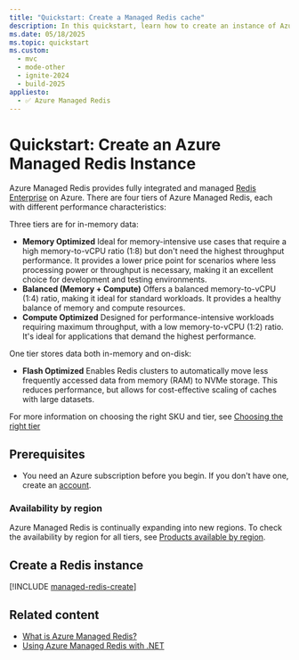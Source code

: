 ```yaml
---
title: "Quickstart: Create a Managed Redis cache"
description: In this quickstart, learn how to create an instance of Azure Managed Redis in use the Managed tier.
ms.date: 05/18/2025
ms.topic: quickstart
ms.custom:
  - mvc
  - mode-other
  - ignite-2024
  - build-2025
appliesto:
  - ✅ Azure Managed Redis
---
```

# Quickstart: Create an Azure Managed Redis Instance

Azure Managed Redis provides fully integrated and managed [Redis Enterprise](https://redis.io) on Azure. There are four tiers of Azure Managed Redis, each with different performance characteristics:

Three tiers are for in-memory data:

- **Memory Optimized** Ideal for memory-intensive use cases that require a high memory-to-vCPU ratio (1:8) but don't need the highest throughput performance. It provides a lower price point for scenarios where less processing power or throughput is necessary, making it an excellent choice for development and testing environments.
- **Balanced (Memory + Compute)** Offers a balanced memory-to-vCPU (1:4) ratio, making it ideal for standard workloads. It provides a healthy balance of memory and compute resources.
- **Compute Optimized** Designed for performance-intensive workloads requiring maximum throughput, with a low memory-to-vCPU (1:2) ratio. It's ideal for applications that demand the highest performance.

One tier stores data both in-memory and on-disk:

- **Flash Optimized** Enables Redis clusters to automatically move less frequently accessed data from memory (RAM) to NVMe storage. This reduces performance, but allows for cost-effective scaling of caches with large datasets.

For more information on choosing the right SKU and tier, see [Choosing the right tier](overview.md#choosing-the-right-tier)

## Prerequisites

- You need an Azure subscription before you begin. If you don't have one, create an [account](https://azure.microsoft.com/).

### Availability by region

Azure Managed Redis is continually expanding into new regions. To check the availability by region for all tiers, see [Products available by region](https://azure.microsoft.com/global-infrastructure/services/?products=redis-cache&regions=all).

## Create a Redis instance

[!INCLUDE [managed-redis-create](includes/managed-redis-create.md)]

## Related content

- [What is Azure Managed Redis?](overview.md)
- [Using Azure Managed Redis with .NET](dotnet-core-quickstart.md)
